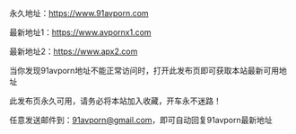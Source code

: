 永久地址：https://www.91avporn.com 

最新地址1：https://www.avpornx1.com

最新地址2：https://www.apx2.com

当你发现91avporn地址不能正常访问时，打开此发布页即可获取本站最新可用地址

此发布页永久可用，请务必将本站加入收藏，开车永不迷路！

任意发送邮件到：91avporn@gmail.com，即可自动回复91avporn最新地址
